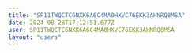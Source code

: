 ```yaml
---
title: "SP11TWQCTC6NXK6A6C4MA0HXVC76EKK3AHNRQ8MSA"
date: 2024-08-28T17:12:51.677Z
user: SP11TWQCTC6NXK6A6C4MA0HXVC76EKK3AHNRQ8MSA
layout: "users"
---
```

    
